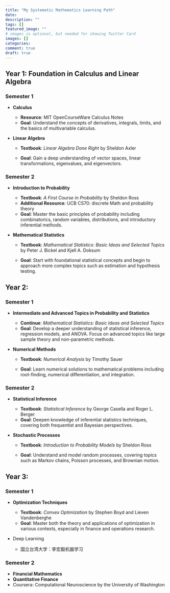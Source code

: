 ```yaml
---
title: "My Systematic Mathematics Learning Path"
date:
description: ""
tags: []
featured_image: ""
# images is optional, but needed for showing Twitter Card
images: []
categories:
comment: true
draft: true
---
```




## Year 1: Foundation in Calculus and Linear Algebra

### Semester 1
- **Calculus**
  - **Resource**: MIT OpenCourseWare Calculus Notes
  - **Goal**: Understand the concepts of derivatives, integrals, limits, and the basics of multivariable calculus.

- **Linear Algebra**
  - **Textbook**: *Linear Algebra Done Right* by Sheldon Axler
  
  - **Goal**: Gain a deep understanding of vector spaces, linear transformations, eigenvalues, and eigenvectors.
  
    

### Semester 2
- **Introduction to Probability**
  - **Textbook**: *A First Course in Probability* by Sheldon Ross
  - **Additional Resource**: UCB CS70: discrete Math and probability theory
  - **Goal**: Master the basic principles of probability including combinatorics, random variables, distributions, and introductory inferential methods.

- **Mathematical Statistics**
  - **Textbook**: *Mathematical Statistics: Basic Ideas and Selected Topics* by Peter J. Bickel and Kjell A. Doksum
  
  - **Goal**: Start with foundational statistical concepts and begin to approach more complex topics such as estimation and hypothesis testing.
  
    

## Year 2: 

### Semester 1
- **Intermediate and Advanced Topics in Probability and Statistics**
  
  - **Continue**: *Mathematical Statistics: Basic Ideas and Selected Topics*
  - **Goal**: Develop a deeper understanding of statistical inference, regression models, and ANOVA. Focus on advanced topics like large sample theory and non-parametric methods.
  
- **Numerical Methods**
  - **Textbook**: *Numerical Analysis* by Timothy Sauer
  
  - **Goal**: Learn numerical solutions to mathematical problems including root-finding, numerical differentiation, and integration.
  
    

### Semester 2
- **Statistical Inference**
  - **Textbook**: *Statistical Inference* by George Casella and Roger L. Berger
  - **Goal**: Deepen knowledge of inferential statistics techniques, covering both frequentist and Bayesian perspectives.

- **Stochastic Processes**

  - **Textbook**: *Introduction to Probability Models* by Sheldon Ross

  - **Goal**: Understand and model random processes, covering topics such as Markov chains, Poisson processes, and Brownian motion.



## Year 3: 

### Semester 1
- **Optimization Techniques**
  - **Textbook**: *Convex Optimization* by Stephen Boyd and Lieven Vandenberghe
  - **Goal**: Master both the theory and applications of optimization in various contexts, especially in finance and operations research.

- Deep Learning
  - 国立台湾大学：李宏毅机器学习

### Semester 2
- **Financial Mathematics**
- **Quantitative Finance**
- Coursera: Computational Neuroscience by the University of Washington

